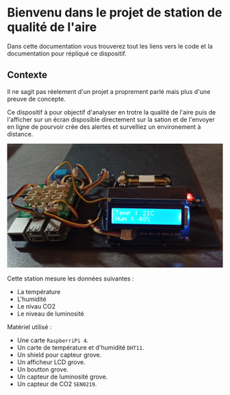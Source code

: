 # Bienvenu dans le projet de station de qualité de l'aire

Dans cette documentation vous trouverez tout les liens vers le code et la documentation pour répliqué ce dispositif.

## Contexte

Il ne sagit pas réelement d'un projet a proprement parlé mais plus d'une preuve de concepte. 

Ce dispositif à pour objectif d'analyser en trotre la qualité de l'aire puis de l'afficher sur un écran disposible directement sur la sation et de l'envoyer en ligne de pourvoir crée des alertes et survelliez un environement à distance.

![Station_q](readme/station.webp)



Cette station mesure les données suivantes :

* La température
* L'humidité
* Le nivau CO2
* Le niveau de luminosité 

Matériel utilisé :

* Une carte ``RaspberriPi 4``.
* Un carte de température et d'humidité ``DHT11``.
* Un shield pour capteur grove.
* Un afficheur LCD grove.
* Un boutton grove.
* Un capteur de luminosité grove.
* Un capteur de CO2 ``SEN0219``.